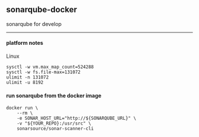 ## sonarqube-docker
sonarqube for develop

---

#### platform notes
Linux
```
sysctl -w vm.max_map_count=524288
sysctl -w fs.file-max=131072
ulimit -n 131072
ulimit -u 8192
```

#### run sonarqube from the docker image
```
docker run \
    --rm \
    -e SONAR_HOST_URL="http://${SONARQUBE_URL}" \
    -v "${YOUR_REPO}:/usr/src" \
    sonarsource/sonar-scanner-cli
```

